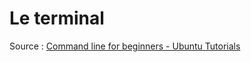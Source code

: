 # Le terminal



Source : [Command line for beginners - Ubuntu Tutorials](https://github.com/canonical-web-and-design/tutorials.ubuntu.com/tree/master/tutorials/desktop/command-line-for-beginners)
